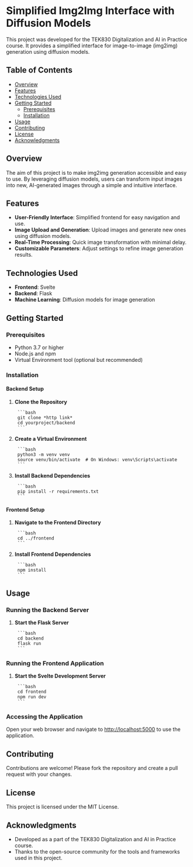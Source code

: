 # Simplified Img2Img Interface with Diffusion Models

This project was developed for the TEK830 Digitalization and AI in Practice course. It provides a simplified interface for image-to-image (img2img) generation using diffusion models.

## Table of Contents

- [Overview](#overview)
- [Features](#features)
- [Technologies Used](#technologies-used)
- [Getting Started](#getting-started)
    - [Prerequisites](#prerequisites)
    - [Installation](#installation)
- [Usage](#usage)
- [Contributing](#contributing)
- [License](#license)
- [Acknowledgments](#acknowledgments)

## Overview

The aim of this project is to make img2img generation accessible and easy to use. By leveraging diffusion models, users can transform input images into new, AI-generated images through a simple and intuitive interface.

## Features

- **User-Friendly Interface**: Simplified frontend for easy navigation and use.
- **Image Upload and Generation**: Upload images and generate new ones using diffusion models.
- **Real-Time Processing**: Quick image transformation with minimal delay.
- **Customizable Parameters**: Adjust settings to refine image generation results.

## Technologies Used

- **Frontend**: Svelte
- **Backend**: Flask
- **Machine Learning**: Diffusion models for image generation

## Getting Started

### Prerequisites

- Python 3.7 or higher
- Node.js and npm
- Virtual Environment tool (optional but recommended)

### Installation

#### Backend Setup

1. **Clone the Repository**

        ```bash
        git clone *http link*
        cd yourproject/backend
        ```

2. **Create a Virtual Environment**

        ```bash
        python3 -m venv venv
        source venv/bin/activate  # On Windows: venv\Scripts\activate
        ```

3. **Install Backend Dependencies**

        ```bash
        pip install -r requirements.txt
        ```

#### Frontend Setup

1. **Navigate to the Frontend Directory**

        ```bash
        cd ../frontend
        ```

2. **Install Frontend Dependencies**

        ```bash
        npm install
        ```

## Usage

### Running the Backend Server

1. **Start the Flask Server**

        ```bash
        cd backend
        flask run
        ```

### Running the Frontend Application

1. **Start the Svelte Development Server**

        ```bash
        cd frontend
        npm run dev
        ```

### Accessing the Application

Open your web browser and navigate to [http://localhost:5000](http://localhost:5000) to use the application.

## Contributing

Contributions are welcome! Please fork the repository and create a pull request with your changes.

## License

This project is licensed under the MIT License.

## Acknowledgments

- Developed as a part of the TEK830 Digitalization and AI in Practice course.
- Thanks to the open-source community for the tools and frameworks used in this project.